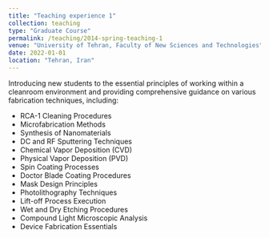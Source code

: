 ```yaml
---
title: "Teaching experience 1"
collection: teaching
type: "Graduate Course"
permalink: /teaching/2014-spring-teaching-1
venue: "University of Tehran, Faculty of New Sciences and Technologies"
date: 2022-01-01
location: "Tehran, Iran"
---
```


Introducing new students to the essential principles of working within a cleanroom environment and providing comprehensive guidance on various fabrication techniques, including:

* RCA-1 Cleaning Procedures
* Microfabrication Methods
* Synthesis of Nanomaterials
* DC and RF Sputtering Techniques
* Chemical Vapor Deposition (CVD)
* Physical Vapor Deposition (PVD)
* Spin Coating Processes
* Doctor Blade Coating Procedures
* Mask Design Principles
* Photolithography Techniques
* Lift-off Process Execution
* Wet and Dry Etching Procedures
* Compound Light Microscopic Analysis
* Device Fabrication Essentials
